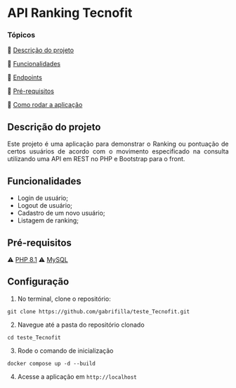 # API Ranking Tecnofit

### Tópicos 

:small_blue_diamond: [Descrição do projeto](#descrição-do-projeto)

:small_blue_diamond: [Funcionalidades](#funcionalidades)

:small_blue_diamond: [Endpoints](#endpoints)

:small_blue_diamond: [Pré-requisitos](#pré-requisitos)

:small_blue_diamond: [Como rodar a aplicação](#configuração)


## Descrição do projeto

<p align="justify">
  Este projeto é uma aplicação para demonstrar o Ranking ou pontuação de certos usuários de acordo com o movimento especificado na consulta utilizando uma API em REST no PHP e Bootstrap para o front. 
</p>

## Funcionalidades
- Login de usuário;
- Logout de usuário;
- Cadastro de um novo usuário;
- Listagem de ranking;

## Pré-requisitos
:warning: [PHP 8.1](https://windows.php.net/download#php-8.1)
:warning: [MySQL](https://www.mysql.com/downloads/)

## Configuração

1. No terminal, clone o repositório: 
  ```
  git clone https://github.com/gabrifilla/teste_Tecnofit.git
  ```
2. Navegue até a pasta do repositório clonado
  ```
  cd teste_Tecnofit
  ```
3. Rode o comando de inicialização
  ```
  docker compose up -d --build
  ```
4. Acesse a aplicação em `http://localhost`
